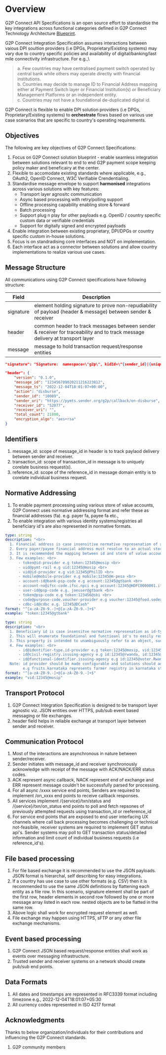 # Overview

G2P Connect API Specifications is an open source effort to standardise the key integrations across functional categories defined in G2P Connect Technology Architecture [Blueprint](g2p-connect-protocol/solution-blueprint.md).

G2P Connect Integration Specification assumes interactions between vaious DPI soultion providers (i.e DPGs, Proprietary/Existing systems) may vary due to country specific policies and availability of digital/banking/last mile connectivity infrastructure. For e.g.,\


> a. Few countries may have centralised payment switch operated by central bank while others may operate directly with financial institutions.\
> b. Countries may decide to manage ID to Financial Address mapping either at Payment Switch layer or Financial Institution(s) or Beneficiary Management Platforms or an independent entity.\
> c. Countries may not have a foundational de-duplicated digital id.

G2P Connect is flexible to enable DPI solution providers (i.e DPGs, Proprietary/Existing systems) to **orchestrate** flows based on various use case scenarios that are specific to country's operating requirements.

## Objectives

The following are key objectives of G2P Connect Specifications:

1. Focus on G2P Connect solution blueprint - enable seamless integration between solutions relevant to end to end G2P payment scope keeping policy maker and beneficairy at the center.
2. Flexible to accomodate existing standards where applicable, e.g., OAuth2, OpenID Connect, W3C Verifiable Crendentialing.
3. Standardise message envelope to support **harmonised** integrations across various solutions with key features:
   * Transport layer agnositc communication
   * Async based processing with retry/polling support
   * Offline processing capability enabling store & forward
   * Batch processing
   * Support plug n play for other payloads e.g. OpenID / country specific custom data or verifiable credentials
   * Support for digitally signed and encrypted payloads
4. Enable integration between existing proprietary, DPI/DPGs or country specific custom in-house solutions.
5. Focus is on standradising core interfaces and NOT on implementation.
6. Each interface act as a connector between solutions and allow country implementations to realize various use cases.

## Message Structure

All communications using G2P Connect specifications have following structure:

| Field     | Description                                                                                                                 |
| --------- | --------------------------------------------------------------------------------------------------------------------------- |
| signature | element holding signature to prove non-repudiability of payload (header & message) between sender & receiver                |
| header    | common header to track messages between sender & receiver for traceability and to track message delivery at transport layer |
| message   | message to hold transaction request/response entities                                                                       |

```json
"signature": "Signature:  namespace=\"g2p\", kidId=\"{sender_id}|{unique_key_id}|{algorithm}\", algorithm=\"ed25519\", created=\"1606970629\", expires=\"1607030629\", headers=\"(created) (expires) digest\", signature=\"Base64(signing content)"
```

```json
"header": {
    "version": "0.1.0",
    "message_id": "123456789020211216223812",
    "message_ts": "2022-12-04T18:01:07+00:00",
    "action": "disburse",
    "sender_id": "10089",
    "sender_uri": "https://pymts.sender.org/g2p/callback/on-disburse",
    "receiver_id": "52077",
    "receiver_uri": "",
    "total_count": 21800,
    "encryption_algo": "aes+rsa"
}
```

## Identifiers

1. message\_id: scope of message\_id in header is to track paylaod delivery between sender and receiver.
2. transaction\_id: scope of transaction\_id in message is to uniquely corelate business request(s).
3. reference\_id: scope of the reference\_id in message domain entity is to corelate individual business request.

## Normative Addressing

1. To enable payment processing using various store of value accounts, G2P Connect uses normative addressing format and refer these as financial addresses (fa). e.g. payer fa, payee fa etc.,
2. To enable integration with various identity systems/registries all beneficiary id's are also represented in normative formats.

```yaml
type: string
description: "<br>
  1. Financial address is case insensitive normative represenation of a store of value account represented as id-type:id@provider <br>
  2. Every payer/payee financial address must resolve to an actual store of value account number for processing the payment instruction <br>
  3. It is recommended the mapping between id and store of value account details to be held only at final store of value entity and intermediaries can hold 
  3. Few examples: <br>
      - token@id-provider e.g token:12345@mosip <br>
      - uid@pymt-rail e.g uid:12345@mosip <br>
      - vid@id-provider e.g vid:12345@PhilID <br>
      - mobile@mobile-provider e.g mobile:12345@m-pesa <br>
      - account-id@bank-psp-code e.g account:12345@gtbank <br>
      - account-no@ifsc-code.ifsc.npci e.g account:12345@HDFC0000001.ifsc.npci <br>
      - user-id@psp-code e.g. joeuser@gtbank <br>
      - token@psp-code e.g token:123456@sbi <br>
      - code@purpose-code.voucher-provider e.g voucher:12345@food.sodexo <br>
      - cdbc-id@cdbc e.g. 12345@DCash"
format: "^[a-zA-Z0-9.-]+@[a-zA-Z0-9.-]+$"
example: "token:12345@gtbank"
```

```yaml
type: string
description: "<br>
  1. Beneficiary id is case insensitve normative represenation as id-type:id@provider <br>
  2. This will enumerate foundational and functioanl id's to easily resolvable addressess <br>
  3. This property is intended to unambiguously refer to an object, such as a person, organization, etc., <br>
  4. Few examples: <br>
      - id@identifier-type.id-provider e.g token:12345@mosip, vid:12345@philid <br>
      - id@civil-registry.issuing-agency e.g id:12345@rwanda, id:12345@ejanma.karnataka <br>
      - id@functional-identifier.issuing-agency e.g id:12345@voter.Rwanda, id:12345@DL.karnataka, mobile:12345@fruits.karnataka <br>
  Note: id provider should be made configurable and solutions should adapt to the local jurisdiction and policies.<br>
        e.g fruits.karnataka represents farmer registry in karnataka state govt.<br>"
format: "^[a-zA-Z0-9.-]+@[a-zA-Z0-9.-]+$"
example: "vid:12345@mosip"
```

## Transport Protocol

1. G2P Connect Integration Specification is designed to be transport layer agnostic viz. JSON entities over HTTPS, pub/sub event based messaging or file exchanges.
2. header field helps in reliable exchange at transport layer between sender and receiver.

## Communication Protocol

1. Most of the interactions are asynchronous in nature between sender/receiver.
2. Sender initiates with message\_id and receiver synchronously acknowledge with receipt of the message with ACK/NACK/ERR status codes.
3. ACK represent async callback, NACK represent end of exchange and ERR represent message couldn't be successfully parsed for processing.
4. For all async /xxxx service end points, Senders are required to implement /on\_xxxx end points to receive callback responses.
5. All services implement /{service}/txn/status and /{service}/txn/on\_status end points to poll and fetch repsones of previously attempted requests using transaction\_id or reeference\_id
6. For service end points that are exposed to end user interfacing UX channels where call back processing becomes challenging or technical not-feasibile, receiver systems are required to implement GET status api's. Sender systems may poll to GET transaction status/detailed information and limit count of individual business requests (i.e reference\_id's).

## File based processing

1. For file based exchange it is recommended to use the JSON payloads. JSON format is hierarchal, self describing for easy integrations.
2. If a country has use case to use other formats (e.g. CSV) then it is recommended to use the same JSON definitions by flattening each entity as a file row. In this scenario, signature element shall be part of the first row, header elements in second row followed by one or more message array listed in each row. nested objects are to be flatted in the same row.
3. Above logic shall work for encrypted request element as well.
4. File exchange may happen using HTTPS, sFTP or any other file exchange mechanisms.

## Event based processing

1. G2P Connect JSON based request/response entities shall work as events over messaging infrastructure.
2. Trusted sender and receiver systems on a network should create pub/sub end points.

## Data Formats

1. All dates and timestamps are represented in RFC3339 format including timezone e.g., 2022-12-04T18:01:07+05:30
2. All currency codes represented in ISO 4217 format

## Acknowledgments

Thanks to below organization/individuals for their contributions and influencing the G2P Connect standards.

1. G2P community members
